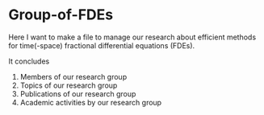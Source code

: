 # Group-of-FDEs
Here I want to make a file to manage our research about efficient methods 
for time(-space) fractional differential equations (FDEs).


It concludes

1. Members of our research group
2. Topics of our research group
3. Publications of our research group
4. Academic activities by our research group
